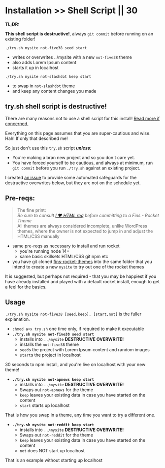 # Installation >> Shell Script || 30

**TL;DR:**


**This shell script is destructive!**, always `git commit` before running on an existing folder!

`./try.sh mysite not-five38 seed start` 

- writes or overwrites ../mysite with a new `not-five38` theme
- also adds Lorem Ipsum content
- starts it up in localhost

`./try.sh mysite not-slashdot keep start` 

- to swap in `not-slashdot` theme
- and keep any content changes you made

## try.sh shell script is destructive!

There are many reasons not to use a shell script for this install! [Read more if concerned.](/fins/installation/whyShell/)

Everything on this page assumes that you are super-cautious and wise. Hah!
If only that described me!

So just don't use this `try.sh` script _**unless:**_

- You're making a bran new project and so you don't care yet.
- You have forced yourself to be cautious, and always at minimum, run `git commit` before you run `./try.sh` against an existing project.

I created [an issue](https://github.com/petecarapetyan/fins-rocket-themes/issues/1) to provide some automated safeguards for the destructive overwrites below, but they are not on the schedule yet.

## Pre-reqs:

> The fine print: <br>_Be sure to consult [I ♥ HTML req](/fins/html/) before committing to a Fins - Rocket Theme_ <br> All themes are always considered incomplete, unlike WordPress themes, where the owner is not expected to jump in and adjust the HTML/CSS manually

- same pre-reqs as necessary to install and run rocket
  - you're running node 14+
  - same basic skillsets HTML/CSS git npm etc 
- you have git cloned [fins-rocket-themes](https://github.com/petecarapetyan/rocket-themes) into the same folder that you intend to create a new `mysite` to try out one of the rocket themes

It is suggested, but perhaps not required - that you may be happiest if you have already installed and played with a default rocket install, enough to get a feel for the basics.

## Usage

`./try.sh mysite not-five38 [seed,keep], [start,not]` is the fuller explanation.

- `chmod a+x try.sh` one time only, if required to make it executable
- **`./try.sh mysite not-five38 seed start`**
  - installs into `../mysite` **DESTRUCTIVE OVERWRITE!**
  - installs the `not-five38` theme
  - `seed`s the project with Lorem Ipsum content and random images
  - `start`s the project in localhost

30 seconds to npm install, and you're live on localhost with your new theme!

- **`./try.sh mysite not-apnews keep start`** 
  - installs into `../mysite` **DESTRUCTIVE OVERWRITE!**
  - Swaps out `not-apnews` for the theme
  - `keep` leaves your existing data in case you have started on the content
  - `start` starts up localhost

That is how you swap in a theme, any time you want to try a different one.

- **`./try.sh mysite not-reddit keep start`** 
  - installs into `../mysite` **DESTRUCTIVE OVERWRITE!**
  - Swaps out `not-reddit` for the theme
  - `keep` leaves your existing data in case you have started on the content
  - `not` does NOT start up localhost

That is an example without starting up localhost
